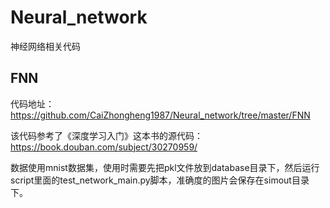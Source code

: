 # Neural_network
神经网络相关代码

## FNN
代码地址：https://github.com/CaiZhongheng1987/Neural_network/tree/master/FNN

该代码参考了《深度学习入门》这本书的源代码：https://book.douban.com/subject/30270959/

数据使用mnist数据集，使用时需要先把pkl文件放到database目录下，然后运行script里面的test_network_main.py脚本，准确度的图片会保存在simout目录下。
